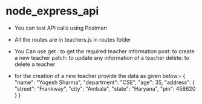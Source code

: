 # node_express_api

* You can test API calls using Postman
* All the routes are in teachers.js in routes folder 
* You Can use 
    get : to get the required teacher information
    post: to create a new teacher
    patch: to update any information of a teacher
    delete: to delete a teacher


* for the creation of a new teacher provide the data as given below:-
    {
        "name": "Yogesh Sharma",
        "department": "CSE",
        "age": 35,
        "address": {
            "street": "Frankway",
            "city": "Ambala",
            "state": "Haryana",
            "pin": 458620
        }
    }



